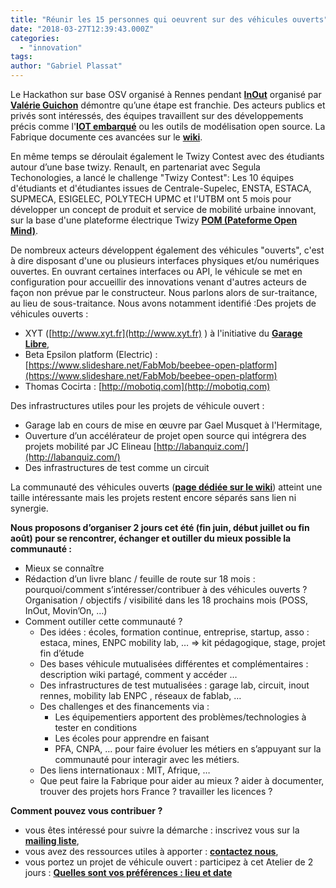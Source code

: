 ```yaml
---
title: "Réunir les 15 personnes qui oeuvrent sur des véhicules ouverts"
date: "2018-03-27T12:39:43.000Z"
categories: 
  - "innovation"
tags: 
author: "Gabriel Plassat"
---
```


Le Hackathon sur base OSV organisé à Rennes pendant [**InOut**](https://www.inout2018.com/programme/hackathon-camposv/42) organisé par [**Valérie Guichon**](https://www.linkedin.com/in/vguichon/) démontre qu’une étape est franchie. Des acteurs publics et privés sont intéressés, des équipes travaillent sur des développements précis comme l'[**IOT embarqué**](http://www.slideshare.net/slideshow/embed_code/key/6QnW1gZ95lT9Sr#easy-iot-javascript) ou les outils de modélisation open source. La Fabrique documente ces avancées sur le [**wiki**](http://wiki.lafabriquedesmobilites.fr/wiki/VehiculeLibre).

En même temps se déroulait également le Twizy Contest avec des étudiants autour d’une base twizy. Renault, en partenariat avec Segula Techonologies, a lancé le challenge "Twizy Contest": Les 10 équipes d'étudiants et d'étudiantes issues de Centrale-Supelec, ENSTA, ESTACA, SUPMECA, ESIGELEC, POLYTECH UPMC et l'UTBM ont 5 mois pour développer un concept de produit et service de mobilité urbaine innovant, sur la base d'une plateforme électrique Twizy [**POM (Pateforme Open Mind)**](http://wiki.lafabriquedesmobilites.fr/wiki/Twizy_Open_Source_POM).

De nombreux acteurs développent également des véhicules "ouverts", c'est à dire disposant d'une ou plusieurs interfaces physiques et/ou numériques ouvertes. En ouvrant certaines interfaces ou API, le véhicule se met en configuration pour accueillir des innovations venant d'autres acteurs de façon non prévue par le constructeur. Nous parlons alors de sur-traitance, au lieu de sous-traitance. Nous avons notamment identifié :Des projets de véhicules ouverts :

- XYT ([http://www.xyt.fr](http://www.xyt.fr) ) à l'initiative du **[Garage Libre](http://wiki.lafabriquedesmobilites.fr/wiki/Garage_Libre "Garage Libre")**,
- Beta Epsilon platform (Electric) : [https://www.slideshare.net/FabMob/beebee-open-platform](https://www.slideshare.net/FabMob/beebee-open-platform)
- Thomas Cocirta : [http://mobotiq.com](http://mobotiq.com)

Des infrastructures utiles pour les projets de véhicule ouvert :

- Garage lab en cours de mise en œuvre par Gael Musquet à l'Hermitage,
- Ouverture d’un accélérateur de projet open source qui intégrera des projets mobilité par JC Elineau [http://labanquiz.com/](http://labanquiz.com/)
- Des infrastructures de test comme un circuit

La communauté des véhicules ouverts ([**page dédiée sur le wiki**](http://wiki.lafabriquedesmobilites.fr/wiki/Communaut%C3%A9_de_l%27Open_HardWare)) atteint une taille intéressante mais les projets restent encore séparés sans lien ni synergie.

**Nous proposons d’organiser 2 jours cet été (fin juin, début juillet ou fin août) pour se rencontrer, échanger et outiller du mieux possible la communauté :**

- Mieux se connaître
- Rédaction d’un livre blanc / feuille de route sur 18 mois : pourquoi/comment s’intéresser/contribuer à des véhicules ouverts ? Organisation / objectifs / visibilité dans les 18 prochains mois (POSS, InOut, Movin’On, …)
- Comment outiller cette communauté ?
    - Des idées : écoles, formation continue, entreprise, startup, asso : estaca, mines, ENPC mobility lab, … => kit pédagogique, stage, projet fin d’étude
    - Des bases véhicule mutualisées différentes et complémentaires : description wiki partagé, comment y accéder …
    - Des infrastructures de test mutualisées : garage lab, circuit, inout rennes, mobility lab ENPC , réseaux de fablab, …
    - Des challenges et des financements via :
        - Les équipementiers apportent des problèmes/technologies à tester en conditions
        - Les écoles pour apprendre en faisant
        - PFA, CNPA, … pour faire évoluer les métiers en s’appuyant sur la communauté pour interagir avec les métiers.
    - Des liens internationaux : MIT, Afrique, …
    - Que peut faire la Fabrique pour aider au mieux ? aider à documenter, trouver des projets hors France ? travailler les licences ?

**Comment pouvez vous contribuer ?**

- vous êtes intéressé pour suivre la démarche : inscrivez vous sur la [**mailing liste**](https://framalistes.org/sympa/subscribe/open_hardware/),
- vous avez des ressources utiles à apporter : [**contactez nous**](mailto:lafabriquedesmobilites@gmail.com),
- vous portez un projet de véhicule ouvert : participez à cet Atelier de 2 jours : **[Quelles sont vos préférences : lieu et date](https://framaforms.org/open-source-vehicule-1521199286)**
